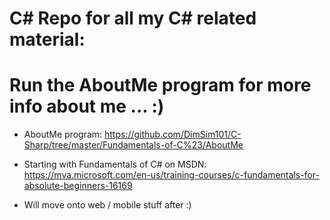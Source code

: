 # C# Repo for all my C# related material:

# Run the AboutMe program for more info about me ... :)

- AboutMe program: https://github.com/DimSim101/C-Sharp/tree/master/Fundamentals-of-C%23/AboutMe

- Starting with Fundamentals of C# on MSDN: https://mva.microsoft.com/en-us/training-courses/c-fundamentals-for-absolute-beginners-16169

- Will move onto web / mobile stuff after :)
